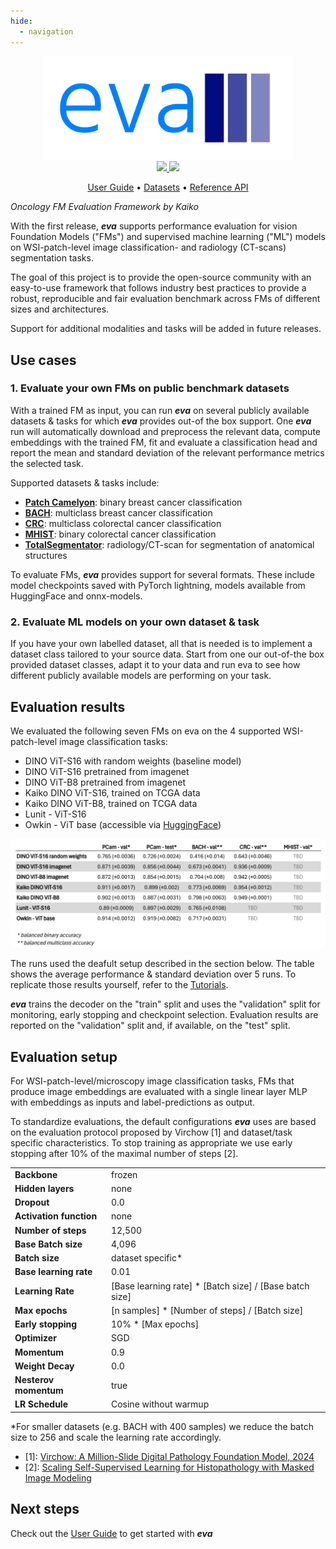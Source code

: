 ```yaml
---
hide:
  - navigation
---
```


<div align="center">

<img src="./images/eva-logo.png" width="400">

<br />


<a href="https://www.python.org/">
  <img src="https://img.shields.io/badge/-Python_3.11-blue?logo=python&logoColor=white" />
</a>
<a href="https://www.apache.org/licenses/LICENSE-2.0">
  <img src="https://img.shields.io/badge/License-Apache%202.0-blue.svg" />
</a>

<br />

<p align="center">
  <a href="user-guide">User Guide</a> •
  <a href="datasets">Datasets</a> •
  <a href="reference">Reference API</a>
</p>

</div>

_Oncology FM Evaluation Framework by Kaiko_

With the first release, ***eva*** supports performance evaluation for vision Foundation Models ("FMs") and supervised machine learning ("ML") models on WSI-patch-level image classification- and radiology (CT-scans) segmentation tasks.

The goal of this project is to provide the open-source community with an easy-to-use framework that follows industry best practices to provide a robust, reproducible and fair evaluation benchmark across FMs of different sizes and architectures.

Support for additional modalities and tasks will be added in future releases.

## Use cases

### 1. Evaluate your own FMs on public benchmark datasets

With a trained FM as input, you can run ***eva*** on several publicly available datasets & tasks for which ***eva*** provides out-of the box support. One ***eva*** run will automatically download and preprocess the relevant data, compute embeddings with the trained FM, fit and evaluate a classification head and report the mean and standard deviation of the relevant performance metrics the selected task.

Supported datasets & tasks include:

-	**[Patch Camelyon](datasets/patch_camelyon.md)**: binary breast cancer classification
-	**[BACH](datasets/bach.md)**: multiclass breast cancer classification
-	**[CRC](datasets/crc.md)**: multiclass colorectal cancer classification
-	**[MHIST](datasets/mhist.md)**: binary colorectal cancer classification
-	**[TotalSegmentator](datasets/total_segmentator.md)**: radiology/CT-scan for segmentation of anatomical structures

To evaluate FMs, ***eva*** provides support for several formats. These include model checkpoints saved with PyTorch lightning, models available from HuggingFace and onnx-models.


### 2. Evaluate ML models on your own dataset & task

If you have your own labelled dataset, all that is needed is to implement a dataset class tailored to your source data. Start from one our out-of-the box provided dataset classes, adapt it to your data and run eva to see how different publicly available models are performing on your task.

## Evaluation results

We evaluated the following seven FMs on eva on the 4 supported WSI-patch-level image classification tasks:

 - DINO ViT-S16 with random weights (baseline model)
 - DINO ViT-S16 pretrained from imagenet
 - DINO ViT-B8 pretrained from imagenet
 - Kaiko DINO ViT-S16, trained on TCGA data
 - Kaiko DINO ViT-B8, trained on TCGA data
 - Lunit - ViT-S16
 - Owkin - ViT base (accessible via [HuggingFace](https://huggingface.co/owkin/phikon))


<div align="center">

<img src="./images/eva-results.png" width="800">

<br />

</div>


The runs used the deafult setup described in the section below. The table shows the average performance & standard deviation over 5 runs. To replicate those results yourself, refer to the [Tutorials](user-guide/tutorials.md).

***eva*** trains the decoder on the "train" split and uses the "validation" split for monitoring, early stopping and checkpoint selection. Evaluation results are reported on the "validation" split and, if available, on the "test" split.

## Evaluation setup

For WSI-patch-level/microscopy image classification tasks, FMs that produce image embeddings are evaluated with a single linear layer MLP with embeddings as inputs and label-predictions as output.

To standardize evaluations, the default configurations ***eva*** uses are based on the evaluation protocol proposed by Virchow [1] and dataset/task specific characteristics. To stop training as appropriate we use early stopping after 10% of the maximal number of steps [2].

|                         |                           |
|-------------------------|---------------------------|
| **Backbone**            | frozen                    |
| **Hidden layers**       | none                      |
| **Dropout**             | 0.0                       |
| **Activation function** | none                      |
| **Number of steps**     | 12,500                    |
| **Base Batch size**     | 4,096                     |
| **Batch size**          | dataset specific*         |
| **Base learning rate**  | 0.01                      |
| **Learning Rate**       | [Base learning rate] * [Batch size] / [Base batch size]   |
| **Max epochs**          | [n samples] * [Number of steps] /  [Batch size]  |
| **Early stopping**      | 10% * [Max epochs]  |
| **Optimizer**           | SGD                       |
| **Momentum**            | 0.9                       |
| **Weight Decay**        | 0.0                       |
| **Nesterov momentum**   | true                      |
| **LR Schedule**         | Cosine without warmup     |

*For smaller datasets (e.g. BACH with 400 samples) we reduce the batch size to 256 and scale the learning rate accordingly.

- [1]: [Virchow: A Million-Slide Digital Pathology Foundation Model, 2024](https://arxiv.org/pdf/2309.07778.pdf)
- [2]: [Scaling Self-Supervised Learning for Histopathology with Masked Image Modeling](https://www.medrxiv.org/content/10.1101/2023.07.21.23292757v1.full.pdf)

## Next steps

Check out the [User Guide](user-guide/index.md) to get started with ***eva***
